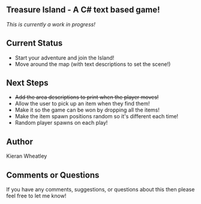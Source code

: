## Treasure Island - A C# text based game! ##
_This is currently a work in progress!_

## Current Status ##
* Start your adventure and join the Island!
* Move around the map (with text descriptions to set the scene!)

## Next Steps
* ~~Add the area descriptions to print when the player moves!~~
* Allow the user to pick up an item when they find them!
* Make it so the game can be won by dropping all the items!
* Make the item spawn positions random so it's different each time!
* Random player spawns on each play!

## Author ##
Kieran Wheatley

## Comments or Questions ##
If you have any comments, suggestions, or questions about this then please feel free to let me know!
